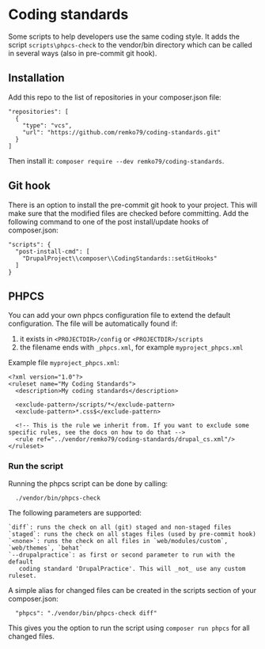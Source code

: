 # Coding standards
Some scripts to help developers use the same coding style. It adds the script `scripts\phpcs-check` to the
vendor/bin directory which can be called in several ways (also in pre-commit git hook).

## Installation
Add this repo to the list of repositories in your composer.json file:

```
"repositories": [
  {
    "type": "vcs",
    "url": "https://github.com/remko79/coding-standards.git"
  }
]
```

Then install it: `composer require --dev remko79/coding-standards`.

## Git hook
There is an option to install the pre-commit git hook to your project.
This will make sure that the modified files are checked before committing.
Add the following command to one of the post install/update hooks of composer.json:
```
"scripts": {
  "post-install-cmd": [
    "DrupalProject\\composer\\CodingStandards::setGitHooks"
  ]
}
```

## PHPCS
You can add your own phpcs configuration file to extend the default configuration.
The file will be automatically found if:
1. it exists in `<PROJECTDIR>/config` or `<PROJECTDIR>/scripts`
2. the filename ends with `_phpcs.xml`, for example `myproject_phpcs.xml`

Example file `myproject_phpcs.xml`:
```
<?xml version="1.0"?>
<ruleset name="My Coding Standards">
  <description>My coding standards</description>

  <exclude-pattern>/scripts/*</exclude-pattern>
  <exclude-pattern>*.css$</exclude-pattern>

  <!-- This is the rule we inherit from. If you want to exclude some specific rules, see the docs on how to do that -->
  <rule ref="../vendor/remko79/coding-standards/drupal_cs.xml"/>
</ruleset>
```

### Run the script
Running the phpcs script can be done by calling:
```
  ./vendor/bin/phpcs-check
```
The following parameters are supported:

    `diff`: runs the check on all (git) staged and non-staged files
    `staged`: runs the check on all stages files (used by pre-commit hook)
    `<none>`: runs the check on all files in `web/modules/custom`, `web/themes`, `behat`
    `--drupalpractice`: as first or second parameter to run with the default
       coding standard 'DrupalPractice'. This will _not_ use any custom ruleset.

A simple alias for changed files can be created in the scripts section of your composer.json:
```
  "phpcs": "./vendor/bin/phpcs-check diff"
```
This gives you the option to run the script using `composer run phpcs` for all changed files.

